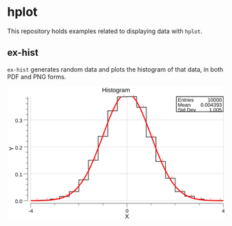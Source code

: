# hplot

This repository holds examples related to displaying data with `hplot`.

## ex-hist

`ex-hist` generates random data and plots the histogram of that data, in both PDF and PNG forms.

![ex-hist](https://github.com/go-hep/examples/raw/master/hplot/hist.png)
